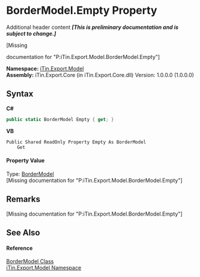 # BorderModel.Empty Property 
Additional header content _**\[This is preliminary documentation and is subject to change.\]**_

\[Missing <summary> documentation for "P:iTin.Export.Model.BorderModel.Empty"\]

**Namespace:**&nbsp;<a href="ef57ffcc-e95e-b212-5a46-9aa6f5a3511f">iTin.Export.Model</a><br />**Assembly:**&nbsp;iTin.Export.Core (in iTin.Export.Core.dll) Version: 1.0.0.0 (1.0.0.0)

## Syntax

**C#**<br />
``` C#
public static BorderModel Empty { get; }
```

**VB**<br />
``` VB
Public Shared ReadOnly Property Empty As BorderModel
	Get
```


#### Property Value
Type: <a href="04b726f1-3702-1320-afb3-9b21f7a89f67">BorderModel</a><br />\[Missing <value> documentation for "P:iTin.Export.Model.BorderModel.Empty"\]

## Remarks
\[Missing <remarks> documentation for "P:iTin.Export.Model.BorderModel.Empty"\]

## See Also


#### Reference
<a href="04b726f1-3702-1320-afb3-9b21f7a89f67">BorderModel Class</a><br /><a href="ef57ffcc-e95e-b212-5a46-9aa6f5a3511f">iTin.Export.Model Namespace</a><br />